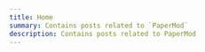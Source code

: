 ```yaml
---
title: Home
summary: Contains posts related to `PaperMod`
description: Contains posts related to PaperMod
---
```

